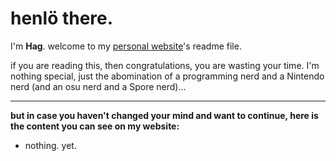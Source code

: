 # henlö there.

I'm **Hag**. welcome to my [personal website](hagretek.github.io)'s readme file.

if you are reading this, then congratulations, you are wasting your time. I'm nothing special, just the abomination of a programming nerd and a Nintendo nerd (and an osu nerd and a Spore nerd)...

---

**but in case you haven't changed your mind and want to continue, here is the content you can see on my website:**
- nothing. yet.
